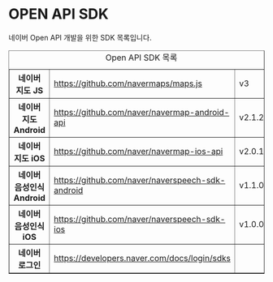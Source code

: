 # OPEN API SDK

<html lang="ko">
<head>
    <title>NAVER Developers - 개발도구 개발환경지원</title>
    <meta name="description" content="NAVER Developers - 개발도구 개발환경지원">
</head>
<body>
<div class="con">
    <div class="h_page_area">
        <div class="side_menu"></div>
    </div>
    <p class="p_desc">네이버 Open API 개발을 위한 SDK 목록입니다.</p>
    <table border="1" class="tbl_v st2">
        <caption><span class="blind">Open API SDK 목록</span></caption>
        <colgroup>
            <col style="width:25%"><col><col style="width:20%">
        </colgroup>
        <tbody>
        <tr>
            <th scope="row">네이버 지도 JS</th>
            <td><a href="https://github.com/navermaps/maps.js">https://github.com/navermaps/maps.js</a></td>
            <td>v3</td>
        </tr>
        <tr>
            <th scope="row">네이버 지도 Android</th>
            <td><a href="https://github.com/naver/navermap-android-api">https://github.com/naver/navermap-android-api</a></td>
            <td>v2.1.2</td>
        </tr>
        <tr>
            <th scope="row">네이버 지도 iOS</th>
            <td><a href="https://github.com/naver/navermap-ios-api">https://github.com/naver/navermap-ios-api</a></td>
            <td>v2.0.19</td>
        </tr>
        <tr>
            <th scope="row">네이버 음성인식 Android</th>
            <td><a href="https://github.com/naver/naverspeech-sdk-android">https://github.com/naver/naverspeech-sdk-android</a></td>
            <td>v1.1.0</td>
        </tr>
        <tr>
            <th scope="row">네이버 음성인식 iOS</th>
            <td><a href="https://github.com/naver/naverspeech-sdk-ios">https://github.com/naver/naverspeech-sdk-ios</a></td>
            <td>v1.0.0</td>
        </tr>
        <tr>
            <th scope="row">네이버 로그인</th>
            <td><a href="https://developers.naver.com/docs/login/sdks/sdks.md">https://developers.naver.com/docs/login/sdks</a></td>
            <td></td>
        </tr>
        </tbody>
    </table>
</div>
</body>
</html>